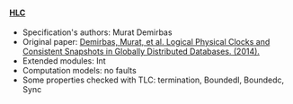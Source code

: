 #### <a href="https://github.com/muratdem/HLC">HLC</a>
- Specification's authors: Murat Demirbas
- Original paper: <a href="https://cse.buffalo.edu/tech-reports/2014-04.pdf">Demirbas, Murat, et al. Logical Physical Clocks and Consistent Snapshots in Globally Distributed Databases. (2014).</a>
- Extended modules: Int
- Computation models: no faults
- Some properties checked with TLC: termination, Boundedl, Boundedc, Sync


